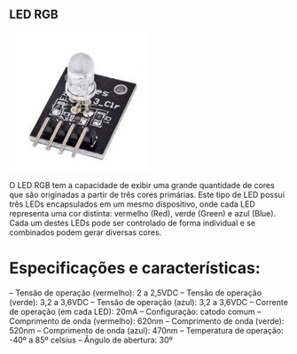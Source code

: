 ## LED RGB

<p><img src="img/1.png" alt="" width="50%" /></p>

O LED RGB tem a capacidade de exibir uma grande quantidade de cores que são originadas a partir de três cores primárias. Este tipo de LED possui três LEDs encapsulados em um mesmo dispositivo, onde cada LED representa uma cor distinta: vermelho (Red), verde (Green) e azul (Blue).  Cada um destes LEDs pode ser controlado de forma individual e se combinados podem gerar diversas cores.

# Especificações e características:

– Tensão de operação (vermelho): 2 a 2,5VDC
– Tensão de operação (verde): 3,2 a 3,6VDC
– Tensão de operação (azul): 3,2 a 3,6VDC
– Corrente de operação (em cada LED): 20mA
– Configuração: catodo comum
– Comprimento de onda (vermelho): 620nm
– Comprimento de onda (verde): 520nm
– Comprimento de onda (azul): 470nm
– Temperatura de operação: -40º a 85º celsius
– Ângulo de abertura: 30º

